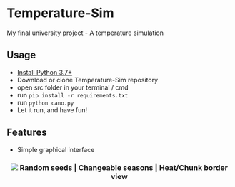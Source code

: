# Temperature-Sim
My final university project - A temperature simulation

## Usage

- [Install Python 3.7+](https://www.python.org/downloads/)
- Download or clone Temperature-Sim repository 
- open src folder in your terminal / cmd
- run `pip install -r requirements.txt`
- run `python cano.py`
- Let it run, and have fun!

## Features

- Simple graphical interface
<h3 align="center">
  <img src="https://imgur.com/Ghnd707 alt="image""></img>
  Random seeds | Changeable seasons | Heat/Chunk border view
</h3>
